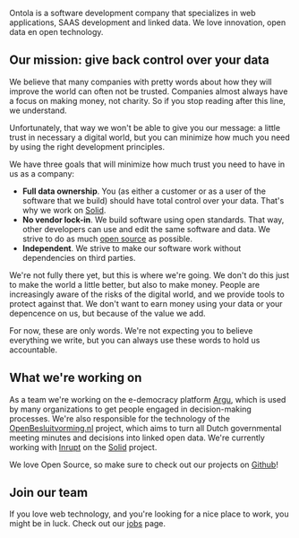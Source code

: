 Ontola is a software development company that specializes in web applications, SAAS development and linked data.
We love innovation, open data en open technology.

## Our mission: give back control over your data

We believe that many companies with pretty words about how they will improve the world can often not be trusted.
Companies almost always have a focus on making money, not charity.
So if you stop reading after this line, we understand.

Unfortunately, that way we won't be able to give you our message:
a little trust in necessary a digital world, but you can minimize how much you need by using the right development principles.

We have three goals that will minimize how much trust you need to have in us as a company:

- **Full data ownership**. You (as either a customer or as a user of the software that we build) should have total control over your data. That's why we work on [Solid](https://solidproject.org/).
- **No vendor lock-in**. We build software using open standards. That way, other developers can use and edit the same software and data. We strive to do as much [open source](http://github.com/ontola/) as possible.
- **Independent**. We strive to make our software work without dependencies on third parties.

We're not fully there yet, but this is where we're going.
We don't do this just to make the world a little better, but also to make money.
People are increasingly aware of the risks of the digital world, and we provide tools to protect against that.
We don't want to earn money using your data or your depencence on us, but because of the value we add.

For now, these are only words.
We're not expecting you to believe everything we write, but you can always use these words to hold us accountable.

## What we're working on

As a team we're working on the e-democracy platform [Argu](https://argu.co), which is used by many organizations to get people engaged in decision-making processes.
We're also responsible for the technology of the [OpenBesluitvorming.nl](https://openbesluitvorming.nl) project, which aims to turn all Dutch governmental meeting minutes and decisions into linked open data.
We're currently working with [Inrupt](http://inrupt.com/) on the [Solid](https://solidproject.org/) project.

We love Open Source, so make sure to check out our projects on [Github](http://github.com/ontola/)!

## Join our team

If you love web technology, and you're looking for a nice place to work, you might be in luck. Check out our [jobs](/jobs) page.
